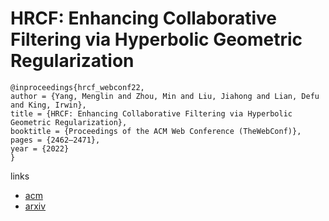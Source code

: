 # HRCF: Enhancing Collaborative Filtering via Hyperbolic Geometric Regularization

```
@inproceedings{hrcf_webconf22,
author = {Yang, Menglin and Zhou, Min and Liu, Jiahong and Lian, Defu and King, Irwin},
title = {HRCF: Enhancing Collaborative Filtering via Hyperbolic Geometric Regularization},
booktitle = {Proceedings of the ACM Web Conference (TheWebConf)},
pages = {2462–2471},
year = {2022}
}
```

links
- [acm](https://dl.acm.org/doi/10.1145/3485447.3512118)
- [arxiv](https://arxiv.org/abs/2204.08176)
